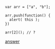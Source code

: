 ```javajscript
var arr = ["a", "b"];

arr.push(function() {
  alert( this );
})

arr[2](); // ?
```
[answer](http://y4t6.com)
